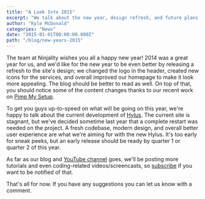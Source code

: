 ```yaml
---
title: "A Look Into 2015"
excerpt: "We talk about the new year, design refresh, and future plans for Hylus and our YouTube channel."
author: "Kyle McDonald"
categories: "News"
date: "2015-01-01T00:00:00.000Z"
path: "/blog/new-years-2015"
---
```


The team at Ninjality wishes you all a happy new year! 2014 was a great year for us, and we'd like for the new year to be even better by releasing a refresh to the site's design; we changed the logo  in the header, created new icons for the services, and overall improved our homepage to make it look more appealing. The blog should be better to read as well. On top of that, you should notice some of the content changes thanks to our recent work on [Pimp My Setup](/portfolio/web/).

To get you guys up-to-speed on what will be going on this year, we're happy to talk about the current development of [Hylus](http://hylus.com/). The current site is stagnant, but we've decided sometime last year that a complete restart was needed on the project. A fresh codebase, modern design, and overall better user experience are what we're aiming for with the new Hylus. It's too early for sneak peeks, but an early release should be ready by quarter 1 or quarter 2 of this year.

As far as our blog and [YouTube channel](http://www.youtube.com/user/NinjalityDesign) goes, we'll be posting more tutorials and even coding-related videos/screencasts, so [subscribe](http://www.youtube.com/NinjalityDesign?sub_confirmation=1) if you want to be notified of that.

That's all for now. If you have any suggestions you can let us know with a comment.
